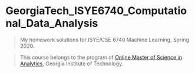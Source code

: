 # GeorgiaTech_ISYE6740_Computational_Data_Analysis

> My homework solutions for ISYE/CSE 6740 Machine Learning, Spring 2020. 

> This course belongs to the program of [Online Master of Science in Analytics](https://pe.gatech.edu/degrees/analytics), Georgia Institute of Technology. 

